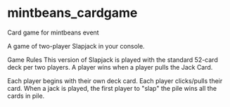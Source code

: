 # mintbeans_cardgame
Card game for mintbeans event

A game of two-player Slapjack in your console.

Game Rules
This version of Slapjack is played with the standard 52-card deck per two players. A player wins when a player pulls the Jack Card.

Each player begins with their own deck card. Each player clicks/pulls their card. When a jack is played, the first player to "slap" the pile wins all the cards in pile. 